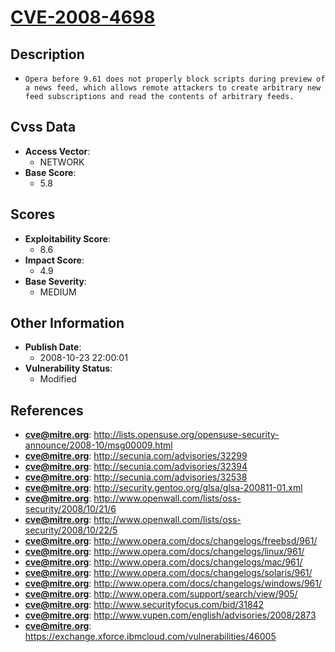
# [CVE-2008-4698](https://cve.mitre.org/cgi-bin/cvename.cgi?name=CVE-2008-4698)

## Description

- `Opera before 9.61 does not properly block scripts during preview of a news feed, which allows remote attackers to create arbitrary new feed subscriptions and read the contents of arbitrary feeds.`

## Cvss Data

- **Access Vector**:
  - NETWORK
- **Base Score**:
  - 5.8

## Scores

- **Exploitability Score**:
  - 8.6
- **Impact Score**:
  - 4.9
- **Base Severity**:
  - MEDIUM

## Other Information

- **Publish Date**:
  - 2008-10-23 22:00:01
- **Vulnerability Status**:
  - Modified

## References

- **cve@mitre.org**: http://lists.opensuse.org/opensuse-security-announce/2008-10/msg00009.html
- **cve@mitre.org**: http://secunia.com/advisories/32299
- **cve@mitre.org**: http://secunia.com/advisories/32394
- **cve@mitre.org**: http://secunia.com/advisories/32538
- **cve@mitre.org**: http://security.gentoo.org/glsa/glsa-200811-01.xml
- **cve@mitre.org**: http://www.openwall.com/lists/oss-security/2008/10/21/6
- **cve@mitre.org**: http://www.openwall.com/lists/oss-security/2008/10/22/5
- **cve@mitre.org**: http://www.opera.com/docs/changelogs/freebsd/961/
- **cve@mitre.org**: http://www.opera.com/docs/changelogs/linux/961/
- **cve@mitre.org**: http://www.opera.com/docs/changelogs/mac/961/
- **cve@mitre.org**: http://www.opera.com/docs/changelogs/solaris/961/
- **cve@mitre.org**: http://www.opera.com/docs/changelogs/windows/961/
- **cve@mitre.org**: http://www.opera.com/support/search/view/905/
- **cve@mitre.org**: http://www.securityfocus.com/bid/31842
- **cve@mitre.org**: http://www.vupen.com/english/advisories/2008/2873
- **cve@mitre.org**: https://exchange.xforce.ibmcloud.com/vulnerabilities/46005
